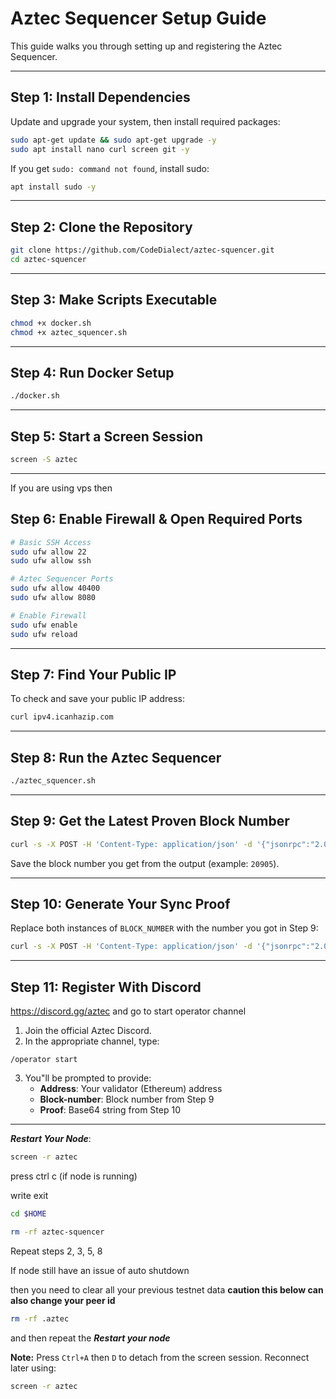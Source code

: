 # Aztec Sequencer Setup Guide

This guide walks you through setting up and registering the Aztec Sequencer.

---

## Step 1: Install Dependencies

Update and upgrade your system, then install required packages:

```bash
sudo apt-get update && sudo apt-get upgrade -y
sudo apt install nano curl screen git -y
```

If you get `sudo: command not found`, install sudo:

```bash
apt install sudo -y
```

---

## Step 2: Clone the Repository

```bash
git clone https://github.com/CodeDialect/aztec-squencer.git
cd aztec-squencer
```

---

## Step 3: Make Scripts Executable

```bash
chmod +x docker.sh
chmod +x aztec_squencer.sh
```

---

## Step 4: Run Docker Setup

```bash
./docker.sh
```

---

## Step 5: Start a Screen Session

```bash
screen -S aztec
```

---

If you are using vps then
## Step 6: Enable Firewall & Open Required Ports

```bash
# Basic SSH Access
sudo ufw allow 22
sudo ufw allow ssh

# Aztec Sequencer Ports
sudo ufw allow 40400
sudo ufw allow 8080

# Enable Firewall
sudo ufw enable
sudo ufw reload
```
---

## Step 7: Find Your Public IP

To check and save your public IP address:

```bash
curl ipv4.icanhazip.com
```

---

## Step 8: Run the Aztec Sequencer

```bash
./aztec_squencer.sh
```

---


## Step 9: Get the Latest Proven Block Number

```bash
curl -s -X POST -H 'Content-Type: application/json' -d '{"jsonrpc":"2.0","method":"node_getL2Tips","params":[],"id":67}' http://localhost:8080 | jq -r ".result.proven.number"
```

Save the block number you get from the output (example: `20905`).

---

## Step 10: Generate Your Sync Proof

Replace both instances of `BLOCK_NUMBER` with the number you got in Step 9:

```bash
curl -s -X POST -H 'Content-Type: application/json' -d '{"jsonrpc":"2.0","method":"node_getArchiveSiblingPath","params":["BLOCK_NUMBER","BLOCK_NUMBER"],"id":67}' http://localhost:8080 | jq -r ".result"
```

---

## Step 11: Register With Discord
https://discord.gg/aztec and go to start operator channel
1. Join the official Aztec Discord.
2. In the appropriate channel, type:

```
/operator start
```

3. You"ll be prompted to provide:
   - **Address**: Your validator (Ethereum) address  
   - **Block-number**: Block number from Step 9  
   - **Proof**: Base64 string from Step 10

---

***Restart Your Node***:
```bash
screen -r aztec
```

press ctrl c (if node is running)

write exit

```bash
cd $HOME
```

```bash
rm -rf aztec-squencer
```
Repeat steps 2, 3, 5, 8


If node still have an issue of auto shutdown

then you need to clear all your previous testnet data **caution this below can also change your peer id**

```bash
rm -rf .aztec
```
and then repeat the ***Restart your node***


**Note:** Press `Ctrl+A` then `D` to detach from the screen session. Reconnect later using:

```bash
screen -r aztec
```
